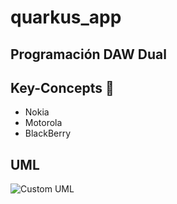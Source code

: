 # quarkus_app

## Programación DAW Dual

## Key-Concepts :dart: 
- Nokia
- Motorola
- BlackBerry

## UML
![Custom UML](quarkus_app_UML.png)
